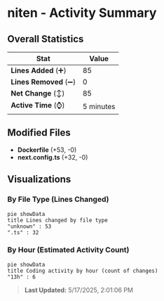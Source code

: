 # niten - Activity Summary 

## Overall Statistics

| Stat                   | Value                                                             |
| ---------------------- | ----------------------------------------------------------------- |
| **Lines Added** (➕)   | 85                                          |
| **Lines Removed** (➖) | 0                                        |
| **Net Change** (↕)    | 85                |
| **Active Time** (⌚)   | 5 minutes |


## Modified Files
- **Dockerfile** (+53, -0)
- **next.config.ts** (+32, -0)

## Visualizations

### By File Type (Lines Changed)

```mermaid
pie showData
title Lines changed by file type
"unknown" : 53
".ts" : 32
```

### By Hour (Estimated Activity Count)

```mermaid
pie showData
title Coding activity by hour (count of changes)
"13h" : 6
```


> **Last Updated:** 5/17/2025, 2:01:06 PM